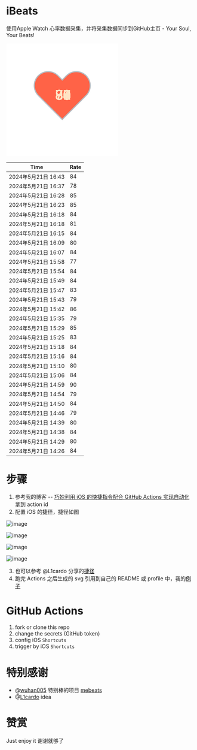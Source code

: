 # iBeats
使用Apple Watch 心率数据采集，并将采集数据同步到GitHub主页 - Your Soul, Your Beats!

![](./files/heart.svg)

<!--START_SECTION:my_heart_rate-->
| Time | Rate | 
 | ---- | ---- | 
| 2024年5月21日 16:43 | 84 |
| 2024年5月21日 16:37 | 78 |
| 2024年5月21日 16:28 | 85 |
| 2024年5月21日 16:23 | 85 |
| 2024年5月21日 16:18 | 84 |
| 2024年5月21日 16:18 | 81 |
| 2024年5月21日 16:15 | 84 |
| 2024年5月21日 16:09 | 80 |
| 2024年5月21日 16:07 | 84 |
| 2024年5月21日 15:58 | 77 |
| 2024年5月21日 15:54 | 84 |
| 2024年5月21日 15:49 | 84 |
| 2024年5月21日 15:47 | 83 |
| 2024年5月21日 15:43 | 79 |
| 2024年5月21日 15:42 | 86 |
| 2024年5月21日 15:35 | 79 |
| 2024年5月21日 15:29 | 85 |
| 2024年5月21日 15:25 | 83 |
| 2024年5月21日 15:18 | 84 |
| 2024年5月21日 15:16 | 84 |
| 2024年5月21日 15:10 | 80 |
| 2024年5月21日 15:06 | 84 |
| 2024年5月21日 14:59 | 90 |
| 2024年5月21日 14:54 | 79 |
| 2024年5月21日 14:50 | 84 |
| 2024年5月21日 14:46 | 79 |
| 2024年5月21日 14:39 | 80 |
| 2024年5月21日 14:38 | 84 |
| 2024年5月21日 14:29 | 80 |
| 2024年5月21日 14:26 | 84 |

<!--END_SECTION:my_heart_rate-->

# 步骤
1. 参考我的博客 -- [巧妙利用 iOS 的快捷指令配合 GitHub Actions 实现自动化](https://github.com/yihong0618/gitblog/issues/198) 拿到 action id
2. 配置 iOS 的捷径，捷径如图

![image](https://user-images.githubusercontent.com/15976103/122154218-0db0b480-ce97-11eb-93bb-5aec07c558dc.png)

![image](https://user-images.githubusercontent.com/15976103/122154236-186b4980-ce97-11eb-8e4b-70551a0391ae.png)

![image](https://user-images.githubusercontent.com/15976103/122154268-2d47dd00-ce97-11eb-902e-3acf292265a9.png)

![image](https://user-images.githubusercontent.com/15976103/122174055-fa144680-ceb4-11eb-9be2-3eb83cd516f7.png)

3. 也可以参考 @L1cardo 分享的[捷径](https://www.icloud.com/shortcuts/6ab6047b459c41ad822ad6b94b1c03d4)
4. 跑完 Actions 之后生成的 svg 引用到自己的 README 或 profile 中，我的[例子](https://github.com/yihong0618) 

# GitHub Actions

1. fork or clone this repo
2. change the secrets (GitHub token)
3. config iOS `Shortcuts` 
4. trigger by iOS `Shortcuts`

# 特别感谢
- @[wuhan005](https://github.com/wuhan005) 特别棒的项目 [mebeats](https://github.com/wuhan005/mebeats)
- @[L1cardo](https://github.com/L1cardo) idea

# 赞赏
Just enjoy it
谢谢就够了
